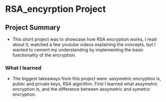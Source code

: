 # RSA_encyrption Project 

## Project Summary 

- This short project was to showcase how RSA encryption works, I read about it, watched a few youtube videos explaining the concepts, but I wanted to cement my understanding by
  implementing the basic functionality of the encryption.

### What I learned

- The biggest takeaways from this project were: assymetric encryption is, public and private keys, RSA algorithm. First I learned what assymetric encryption is, and the difference
  between assymetric and symetric encryption. 
